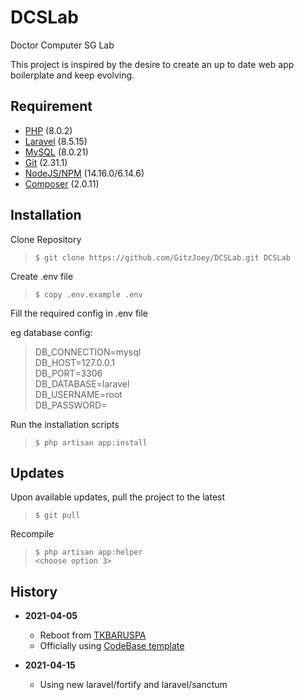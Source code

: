 # DCSLab

Doctor Computer SG Lab

This project is inspired by the desire to create an up to date web app boilerplate and keep evolving.

## Requirement
* [PHP](https://www.php.net/downloads.php) (8.0.2)
* [Laravel](https://laravel.com/) (8.5.15)
* [MySQL](https://www.mysql.com/downloads/) (8.0.21)
* [Git](https://git-scm.com/downloads) (2.31.1)
* [NodeJS/NPM](https://nodejs.org/en/download/) (14.16.0/6.14.6)
* [Composer](https://getcomposer.org/download/) (2.0.11)

## Installation

Clone Repository

>`$ git clone https://github.com/GitzJoey/DCSLab.git DCSLab`

Create .env file

>`$ copy .env.example .env`

Fill the required config in .env file

eg database config:
> DB_CONNECTION=mysql  
> DB_HOST=127.0.0.1  
> DB_PORT=3306  
> DB_DATABASE=laravel  
> DB_USERNAME=root  
> DB_PASSWORD=

Run the installation scripts

>`$ php artisan app:install`

## Updates

Upon available updates, pull the project to the latest

>`$ git pull`

Recompile

>`$ php artisan app:helper`  
>`<choose option 3>`

## History

* **2021-04-05**
    * Reboot from [TKBARUSPA](https://www.github.com/gitzjoey/TKBARUSPA)
    * Officially using [CodeBase template](https://themeforest.net/item/codebase-bootstrap-4-admin-dashboard-template-ui-framework/20289243)

* **2021-04-15**
    * Using new laravel/fortify and laravel/sanctum
